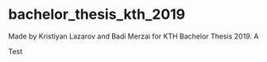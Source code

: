 # bachelor_thesis_kth_2019

Made by Kristiyan Lazarov and Badi Merzai for KTH Bachelor Thesis 2019. A

Test


